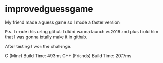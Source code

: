 # improvedguessgame
My friend made a guess game so I made a faster version

P.s. I made this using github I didnt wanna launch vs2019 and plus I told him that I was gonna totally make it in github.

After testing I won the challenge.

C (Mine) Build Time: 493ms
C++ (Friends) Build Time: 2077ms
